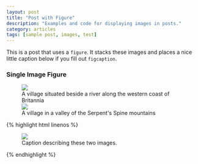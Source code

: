 ```yaml
---
layout: post
title: "Post with Figure"
description: "Examples and code for displaying images in posts."
category: articles
tags: [sample post, images, test]
---
```


This is a post that uses a `figure`. It stacks these images and places a nice little caption below if you fill out `figcaption`.

### Single Image Figure

<figure>
	<img src="/ultima-IV-trinity/images/river-village.jpg">
	<figcaption>A village situated beside a river along the western coast of Britannia</figcaption>
	<img src="/ultima-IV-trinity/images/valley-village.jpg">
	<figcaption>A village in a valley of the Serpent's Spine mountains</figcaption>
</figure>

{% highlight html linenos %}
<figure>
	<img src="/images/image-filename-1.jpg">
	<figcaption>Caption describing these two images.</figcaption>
</figure>
{% endhighlight %}
